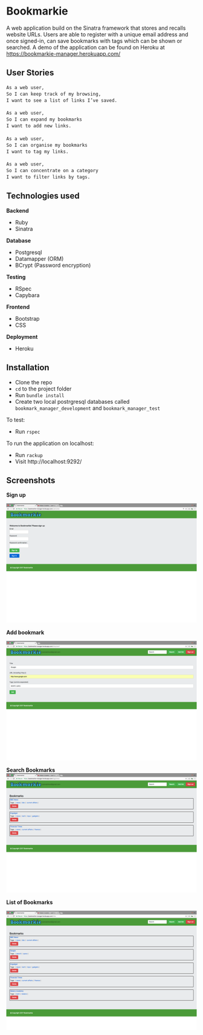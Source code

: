 # Bookmarkie
A web application build on the Sinatra framework that stores and recalls website URLs. Users are able to register with a unique email address and once signed-in, can save bookmarks with tags which can be shown or searched. A demo of the application can be found on Heroku at https://bookmarkie-manager.herokuapp.com/

## User Stories

```sh
As a web user,
So I can keep track of my browsing,
I want to see a list of links I’ve saved.

As a web user,
So I can expand my bookmarks
I want to add new links.

As a web user,
So I can organise my bookmarks
I want to tag my links.

As a web user,
So I can concentrate on a category
I want to filter links by tags.
```

## Technologies used
**Backend**
- Ruby
- Sinatra

**Database**
- Postgresql
- Datamapper (ORM)
- BCrypt (Password encryption)

**Testing**
- RSpec
- Capybara

**Frontend**
- Bootstrap 
- CSS

**Deployment**
- Heroku

## Installation
- Clone the repo
- `cd` to the project folder
- Run `bundle install`
- Create two local postrgresql databases called `bookmark_manager_development` and `bookmark_manager_test`

To test:
- Run `rspec`

To run the application on localhost:
- Run `rackup`
- Visit http://localhost:9292/

## Screenshots
**Sign up**

![home](https://github.com/joemaidman/bookmark_manager/blob/master/screenshots/signup.png)

**Add bookmark**

![Profile](https://github.com/joemaidman/bookmark_manager/blob/master/screenshots/add.png)

**Search Bookmarks**
![peep](https://github.com/joemaidman/bookmark_manager/blob/master/screenshots/search.png)

**List of Bookmarks**

![reply](https://github.com/joemaidman/bookmark_manager/blob/master/screenshots/list.png)
